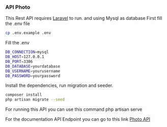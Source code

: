 
### API Photo ###

This Rest API requires [Laravel](https://laravel.com/) to run. and using Mysql as database
First fill the .env file
```sh
cp .env.example .env
```

Fill the .env
```sh
DB_CONNECTION=mysql
DB_HOST=127.0.0.1
DB_PORT=3306
DB_DATABASE=yourdatabase
DB_USERNAME=yourusername
DB_PASSWORD=yourpassword
```
Install the dependencies, run migration and seeder.

```sh
composer install
php artisan migrate --seed
```

For running this API you can use this command
php artisan serve

For the documentation API Endpoint you can go to this link [Photo API](https://www.postman.com/telecoms-specialist-49995159/workspace/photo-api)
